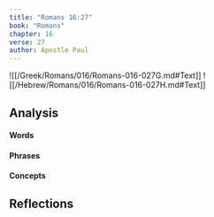 ```yaml
---
title: "Romans 16:27"
book: "Romans"
chapter: 16
verse: 27
author: Apostle Paul
---
```

![[/Greek/Romans/016/Romans-016-027G.md#Text]]
![[/Hebrew/Romans/016/Romans-016-027H.md#Text]]

## Analysis

#### Words

#### Phrases

#### Concepts

## Reflections
